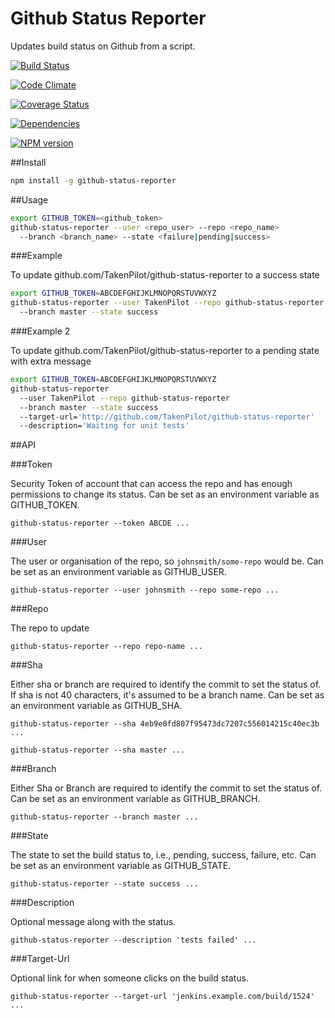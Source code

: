 Github Status Reporter
======================

Updates build status on Github from a script.

[![Build Status](https://travis-ci.org/TakenPilot/github-status-reporter.svg?branch=master)](https://travis-ci.org/TakenPilot/github-status-reporter)

[![Code Climate](https://codeclimate.com/github/TakenPilot/github-status-reporter/badges/gpa.svg)](https://codeclimate.com/github/TakenPilot/github-status-reporter)

[![Coverage Status](https://img.shields.io/coveralls/TakenPilot/github-status-reporter.svg)](https://coveralls.io/r/TakenPilot/github-status-reporter?branch=master)

[![Dependencies](https://david-dm.org/TakenPilot/github-status-reporter.svg?style=flat)](https://david-dm.org/TakenPilot/github-status-reporter.svg?style=flat)

[![NPM version](https://badge.fury.io/js/github-status-reporter.svg)](http://badge.fury.io/js/github-status-reporter)

##Install

```bash
npm install -g github-status-reporter
```

##Usage

```bash
export GITHUB_TOKEN=<github_token>
github-status-reporter --user <repo_user> --repo <repo_name>
  --branch <branch_name> --state <failure|pending|success>
```

###Example

To update github.com/TakenPilot/github-status-reporter to a success state

```bash
export GITHUB_TOKEN=ABCDEFGHIJKLMNOPQRSTUVWXYZ
github-status-reporter --user TakenPilot --repo github-status-reporter
  --branch master --state success
```


###Example 2

To update github.com/TakenPilot/github-status-reporter to a pending state with extra message

```bash
export GITHUB_TOKEN=ABCDEFGHIJKLMNOPQRSTUVWXYZ
github-status-reporter
  --user TakenPilot --repo github-status-reporter
  --branch master --state success
  --target-url='http://github.com/TakenPilot/github-status-reporter'
  --description='Waiting for unit tests'
```

##API

###Token

Security Token of account that can access the repo and has enough permissions to change its status.  Can be set as an environment variable as GITHUB_TOKEN.

`github-status-reporter --token ABCDE ...`

###User

The user or organisation of the repo, so `johnsmith/some-repo` would be.  Can be set as an environment variable as GITHUB_USER.

`github-status-reporter --user johnsmith --repo some-repo ...`

###Repo

The repo to update

`github-status-reporter --repo repo-name ...`

###Sha

Either sha or branch are required to identify the commit to set the status of.  If sha is not 40 characters, it's assumed to be a branch name.  Can be set as an environment variable as GITHUB_SHA.

`github-status-reporter --sha 4eb9e0fd807f95473dc7207c556014215c40ec3b ...`

`github-status-reporter --sha master ...`

###Branch

Either Sha or Branch are required to identify the commit to set the status of.  Can be set as an environment variable as GITHUB_BRANCH.

`github-status-reporter --branch master ...`

###State

The state to set the build status to, i.e., pending, success, failure, etc.  Can be set as an environment variable as GITHUB_STATE.

`github-status-reporter --state success ...`

###Description

Optional message along with the status.

`github-status-reporter --description 'tests failed' ...`

###Target-Url

Optional link for when someone clicks on the build status.

`github-status-reporter --target-url 'jenkins.example.com/build/1524' ...`



